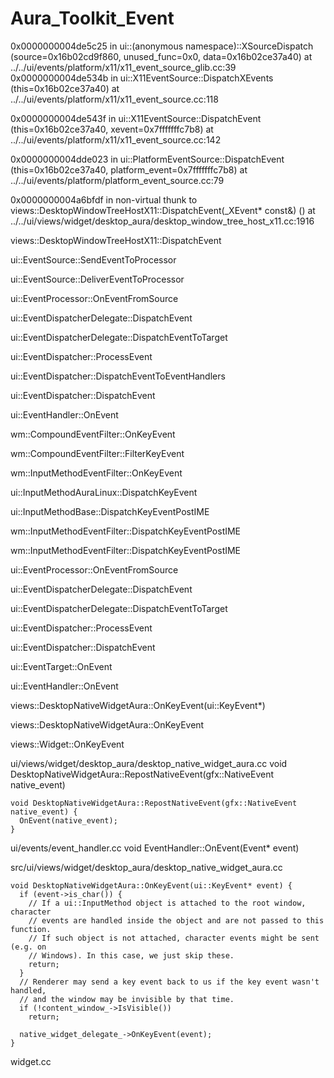 # Aura_Toolkit_Event


0x0000000004de5c25 in ui::(anonymous namespace)::XSourceDispatch (source=0x16b02cd9f860, unused_func=0x0, data=0x16b02ce37a40) at ../../ui/events/platform/x11/x11_event_source_glib.cc:39
 0x0000000004de534b in ui::X11EventSource::DispatchXEvents (this=0x16b02ce37a40) at ../../ui/events/platform/x11/x11_event_source.cc:118
 
 0x0000000004de543f in ui::X11EventSource::DispatchEvent (this=0x16b02ce37a40, xevent=0x7fffffffc7b8)
    at ../../ui/events/platform/x11/x11_event_source.cc:142
    
0x0000000004dde023 in ui::PlatformEventSource::DispatchEvent (this=0x16b02ce37a40, platform_event=0x7fffffffc7b8)
    at ../../ui/events/platform/platform_event_source.cc:79
    
0x0000000004a6bfdf in non-virtual thunk to views::DesktopWindowTreeHostX11::DispatchEvent(_XEvent* const&) ()
    at ../../ui/views/widget/desktop_aura/desktop_window_tree_host_x11.cc:1916

views::DesktopWindowTreeHostX11::DispatchEvent

ui::EventSource::SendEventToProcessor

ui::EventSource::DeliverEventToProcessor

ui::EventProcessor::OnEventFromSource

ui::EventDispatcherDelegate::DispatchEvent

ui::EventDispatcherDelegate::DispatchEventToTarget

ui::EventDispatcher::ProcessEvent

ui::EventDispatcher::DispatchEventToEventHandlers

ui::EventDispatcher::DispatchEvent

ui::EventHandler::OnEvent

wm::CompoundEventFilter::OnKeyEvent

wm::CompoundEventFilter::FilterKeyEvent

wm::InputMethodEventFilter::OnKeyEvent

ui::InputMethodAuraLinux::DispatchKeyEvent

ui::InputMethodBase::DispatchKeyEventPostIME

wm::InputMethodEventFilter::DispatchKeyEventPostIME

wm::InputMethodEventFilter::DispatchKeyEventPostIME

ui::EventProcessor::OnEventFromSource

ui::EventDispatcherDelegate::DispatchEvent

ui::EventDispatcherDelegate::DispatchEventToTarget

ui::EventDispatcher::ProcessEvent

ui::EventDispatcher::DispatchEvent

ui::EventTarget::OnEvent

ui::EventHandler::OnEvent

views::DesktopNativeWidgetAura::OnKeyEvent(ui::KeyEvent*)

views::DesktopNativeWidgetAura::OnKeyEvent

 views::Widget::OnKeyEvent

ui/views/widget/desktop_aura/desktop_native_widget_aura.cc
  void DesktopNativeWidgetAura::RepostNativeEvent(gfx::NativeEvent native_event)
```
void DesktopNativeWidgetAura::RepostNativeEvent(gfx::NativeEvent native_event) {
  OnEvent(native_event);
}
```

ui/events/event_handler.cc
  void EventHandler::OnEvent(Event* event)


src/ui/views/widget/desktop_aura/desktop_native_widget_aura.cc
```
void DesktopNativeWidgetAura::OnKeyEvent(ui::KeyEvent* event) {
  if (event->is_char()) {
    // If a ui::InputMethod object is attached to the root window, character
    // events are handled inside the object and are not passed to this function.
    // If such object is not attached, character events might be sent (e.g. on
    // Windows). In this case, we just skip these.
    return;
  }
  // Renderer may send a key event back to us if the key event wasn't handled,
  // and the window may be invisible by that time.
  if (!content_window_->IsVisible())
    return;

  native_widget_delegate_->OnKeyEvent(event);
}
```

widget.cc
```

```